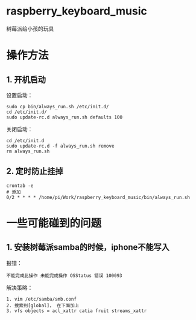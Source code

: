 # raspberry_keyboard_music
  树莓派给小孩的玩具 
# 操作方法
## 1. 开机启动
设置启动：
```
sudo cp bin/always_run.sh /etc/init.d/
cd /etc/init.d/
sudo update-rc.d always_run.sh defaults 100
```
关闭启动：
```
cd /etc/init.d
sudo update-rc.d -f always_run.sh remove
rm always_run.sh
```
## 2. 定时防止挂掉
```
crontab -e 
# 添加
0/2 * * * * /home/pi/Work/raspberry_keyboard_music/bin/always_run.sh
```
# 一些可能碰到的问题
## 1. 安装树莓派samba的时候，iphone不能写入
报错：

```不能完成此操作 未能完成操作 OSStatus 错误 100093```
  
解决策略：
```
1. vim /etc/samba/smb.conf
2. 搜索到[global]， 在下面加上
3. vfs objects = acl_xattr catia fruit streams_xattr
```

